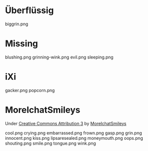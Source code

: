 # Überflüssig #

biggrin.png

# Missing #

blushing.png
grinning-wink.png
evil.png
sleeping.png# iXi #gacker.png
popcorn.png
# MoreIchatSmileys #Under [Creative Commons Attribution 3](http://creativecommons.org/licenses/by/3.0/) by [MoreIchatSmileys](http://ismileys.free.fr/)
cool.pngcrying.pngembarrassed.pngfrown.pnggasp.pnggrin.pnginnocent.pngkiss.pnglipsaresealed.pngmoneymouth.pngoops.pngshouting.pngsmile.pngtongue.pngwink.png